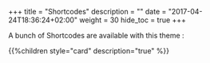 +++
title = "Shortcodes"
description = ""
date = "2017-04-24T18:36:24+02:00"
weight = 30
hide_toc = true
+++

A bunch of Shortcodes are available with this theme :

{{%children style="card" description="true" %}}
